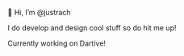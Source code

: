 👋 Hi, I’m @justrach

I do develop and design cool stuff so do hit me up!

Currently working on Dartive!

<!---
justrach/justrach is a ✨ special ✨ repository because its `README.md` (this file) appears on your GitHub profile.
You can click the Preview link to take a look at your changes.
--->
